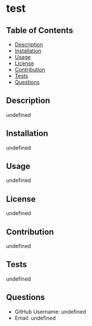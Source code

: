 # test

## Table of Contents 
- [Description](#description)
- [Installation](#installation)
- [Usage](#usage)
- [License](#license)
- [Contribution](#contribution)
- [Tests](#tests)
- [Questions](#questions)

## Description 
undefined

## Installation
undefined

## Usage
undefined

## License
undefined

## Contribution
undefined

## Tests
undefined

## Questions
- GitHub Username: undefined
- Email: undefined


